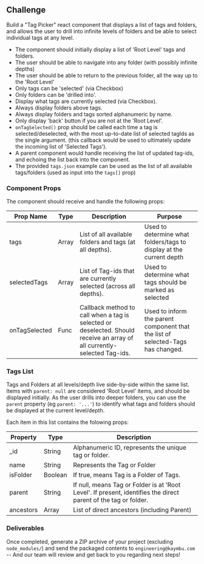 
## Challenge
Build a "Tag Picker" react component that displays a list of tags and folders, and allows the user to drill into infinite levels of folders and be able to select individual tags at any level.

- The component should initially display a list of 'Root Level' tags and folders.
- The user should be able to navigate into any folder (with possibly infinite depths)
- The user should be able to return to the previous folder, all the way up to the 'Root Level'
- Only tags can be 'selected' (via Checkbox)
- Only folders can be 'drilled into'.
- Display what tags are currently selected (via Checkbox).
- Always display folders above tags.
- Always display folders and tags sorted alphanumeric by name.
- Only display 'back' button if you are not at the 'Root Level'.
- `onTagSelected()` prop should be called each time a tag is selected/deselected, with the most up-to-date list of selected tagIds as the single argument. (this callback would be used to ultimately update the incoming list of 'Selected Tags').
- A parent component would handle receiving the list of updated tag-ids, and echoing the list back into the component.
- The provided `tags.json` example can be used as the list of all available tags/folders (used as input into the `tags[]` prop)


### Component Props
The component should receive and handle the following props:


| Prop Name         | Type  | Description                                                                                                              | Purpose                                                                         |
|-------------------|-------|--------------------------------------------------------------------------------------------------------------------------|---------------------------------------------------------------------------------|
| tags              | Array | List of all available folders and tags (at all depths).                                                                  | Used to determine what folders/tags to display at the current depth             |
| selectedTags      | Array | List of Tag-ids that are currently selected (across all depths).                                                         | Used to determine what tags should be marked as selected                        |
| onTagSelected     | Func  | Callback method to call when a tag is selected or deselected. Should receive an array of all currently-selected Tag-ids. | Used to inform the parent component that the list of selected-Tags has changed. |


### Tags List
Tags and Folders at all levels/depth live side-by-side within the same list.
Items with `parent: null` are considered 'Root Level' items, and should be displayed initially. As the user drills into deeper folders, you can use the `parent` property (eg `parent: '...'`) to identify what tags and folders should be displayed at the current level/depth.

Each item in this list contains the folowing props:
  
| Property  | Type    | Description                                                                                                     |
|-----------|---------|-----------------------------------------------------------------------------------------------------------------|
| _id       | String  | Alphanumeric ID, represents the unique tag or folder.                                                           |
| name      | String  | Represents the Tag or Folder                                                                                    |
| isFolder  | Boolean | If true, means Tag is a Folder of Tags.                                                                         |
| parent    | String  | If null, means Tag or Folder is at 'Root Level'. If present, identifies the direct parent of the tag or folder. |
| ancestors | Array   | List of direct ancestors (including Parent)                                                                     |
  
  

### Deliverables

Once completed, generate a ZIP archive of your project (excluding `node_modules/`) and send the packaged contents to `engineering@kaymbu.com` -- And our team will review and get back to you regarding next steps!
